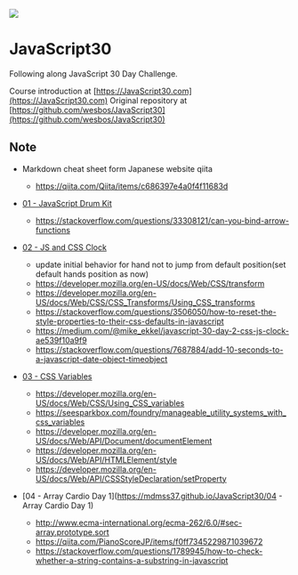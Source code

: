 ![](https://javascript30.com/images/JS3-social-share.png)

# JavaScript30

Following along JavaScript 30 Day Challenge.

Course introduction at [https://JavaScript30.com](https://JavaScript30.com)
Original repository at [https://github.com/wesbos/JavaScript30](https://github.com/wesbos/JavaScript30)

## Note

* Markdown cheat sheet form Japanese website qiita

  * https://qiita.com/Qiita/items/c686397e4a0f4f11683d

* [01 - JavaScript Drum Kit](https://mdmss37.github.io/JavaScript30/01%20-%20JavaScript%20Drum%20Kit/)

  * https://stackoverflow.com/questions/33308121/can-you-bind-arrow-functions

* [02 - JS and CSS Clock](https://mdmss37.github.io/JavaScript30/02%20-%20JS%20and%20CSS%20Clock/)

  * update initial behavior for hand not to jump from default position(set default hands position as now)
  * https://developer.mozilla.org/en-US/docs/Web/CSS/transform
  * https://developer.mozilla.org/en-US/docs/Web/CSS/CSS_Transforms/Using_CSS_transforms
  * https://stackoverflow.com/questions/3506050/how-to-reset-the-style-properties-to-their-css-defaults-in-javascript
  * https://medium.com/@mike_ekkel/javascript-30-day-2-css-js-clock-ae539f10a9f9
  * https://stackoverflow.com/questions/7687884/add-10-seconds-to-a-javascript-date-object-timeobject

* [03 - CSS Variables](https://mdmss37.github.io/JavaScript30/03%20-%20CSS%20Variables/)

  * https://developer.mozilla.org/en-US/docs/Web/CSS/Using_CSS_variables
  * https://seesparkbox.com/foundry/manageable_utility_systems_with_css_variables
  * https://developer.mozilla.org/en-US/docs/Web/API/Document/documentElement
  * https://developer.mozilla.org/en-US/docs/Web/API/HTMLElement/style
  * https://developer.mozilla.org/en-US/docs/Web/API/CSSStyleDeclaration/setProperty

* [04 - Array Cardio Day 1](https://mdmss37.github.io/JavaScript30/04 - Array Cardio Day 1)
  * http://www.ecma-international.org/ecma-262/6.0/#sec-array.prototype.sort
  * https://qiita.com/PianoScoreJP/items/f0ff7345229871039672
  * https://stackoverflow.com/questions/1789945/how-to-check-whether-a-string-contains-a-substring-in-javascript
